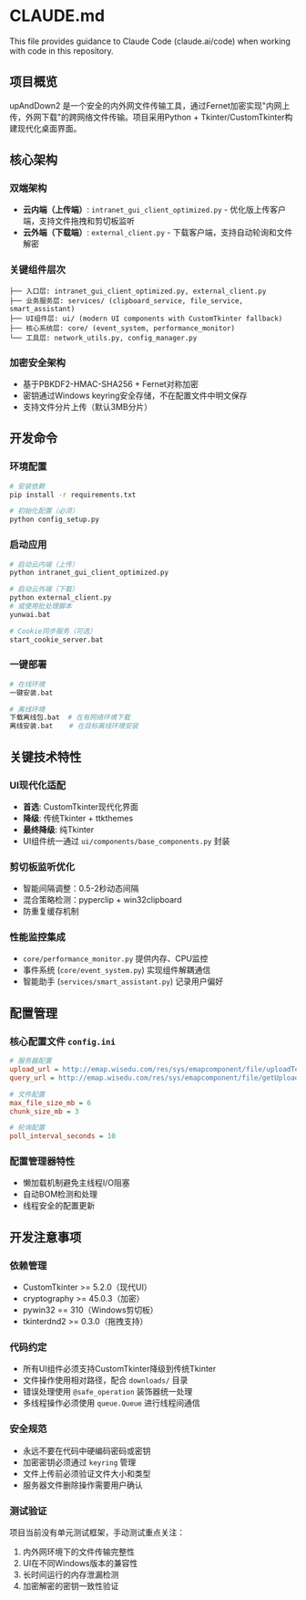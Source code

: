 # CLAUDE.md

This file provides guidance to Claude Code (claude.ai/code) when working with code in this repository.

## 项目概览

upAndDown2 是一个安全的内外网文件传输工具，通过Fernet加密实现"内网上传，外网下载"的跨网络文件传输。项目采用Python + Tkinter/CustomTkinter构建现代化桌面界面。

## 核心架构

### 双端架构
- **云内端（上传端）**: `intranet_gui_client_optimized.py` - 优化版上传客户端，支持文件拖拽和剪切板监听
- **云外端（下载端）**: `external_client.py` - 下载客户端，支持自动轮询和文件解密

### 关键组件层次
```
├── 入口层: intranet_gui_client_optimized.py, external_client.py
├── 业务服务层: services/ (clipboard_service, file_service, smart_assistant)
├── UI组件层: ui/ (modern UI components with CustomTkinter fallback)
├── 核心系统层: core/ (event_system, performance_monitor)
└── 工具层: network_utils.py, config_manager.py
```

### 加密安全架构
- 基于PBKDF2-HMAC-SHA256 + Fernet对称加密
- 密钥通过Windows keyring安全存储，不在配置文件中明文保存
- 支持文件分片上传（默认3MB分片）

## 开发命令

### 环境配置
```bash
# 安装依赖
pip install -r requirements.txt

# 初始化配置（必须）
python config_setup.py
```

### 启动应用
```bash
# 启动云内端（上传）
python intranet_gui_client_optimized.py

# 启动云外端（下载）
python external_client.py
# 或使用批处理脚本
yunwai.bat

# Cookie同步服务（可选）
start_cookie_server.bat
```

### 一键部署
```bash
# 在线环境
一键安装.bat

# 离线环境
下载离线包.bat  # 在有网络环境下载
离线安装.bat    # 在目标离线环境安装
```

## 关键技术特性

### UI现代化适配
- **首选**: CustomTkinter现代化界面
- **降级**: 传统Tkinter + ttkthemes
- **最终降级**: 纯Tkinter
- UI组件统一通过 `ui/components/base_components.py` 封装

### 剪切板监听优化
- 智能间隔调整：0.5-2秒动态间隔
- 混合策略检测：pyperclip + win32clipboard
- 防重复缓存机制

### 性能监控集成
- `core/performance_monitor.py` 提供内存、CPU监控
- 事件系统 (`core/event_system.py`) 实现组件解耦通信
- 智能助手 (`services/smart_assistant.py`) 记录用户偏好

## 配置管理

### 核心配置文件 `config.ini`
```ini
# 服务器配置
upload_url = http://emap.wisedu.com/res/sys/emapcomponent/file/uploadTempFileAsAttachment.do
query_url = http://emap.wisedu.com/res/sys/emapcomponent/file/getUploadedAttachment/fileUploadToken.do

# 文件配置
max_file_size_mb = 6
chunk_size_mb = 3

# 轮询配置
poll_interval_seconds = 10
```

### 配置管理器特性
- 懒加载机制避免主线程I/O阻塞
- 自动BOM检测和处理
- 线程安全的配置更新

## 开发注意事项

### 依赖管理
- CustomTkinter >= 5.2.0（现代UI）
- cryptography >= 45.0.3（加密）
- pywin32 == 310（Windows剪切板）
- tkinterdnd2 >= 0.3.0（拖拽支持）

### 代码约定
- 所有UI组件必须支持CustomTkinter降级到传统Tkinter
- 文件操作使用相对路径，配合 `downloads/` 目录
- 错误处理使用 `@safe_operation` 装饰器统一处理
- 多线程操作必须使用 `queue.Queue` 进行线程间通信

### 安全规范
- 永远不要在代码中硬编码密码或密钥
- 加密密钥必须通过 `keyring` 管理
- 文件上传前必须验证文件大小和类型
- 服务器文件删除操作需要用户确认

### 测试验证
项目当前没有单元测试框架，手动测试重点关注：
1. 内外网环境下的文件传输完整性
2. UI在不同Windows版本的兼容性
3. 长时间运行的内存泄漏检测
4. 加密解密的密钥一致性验证